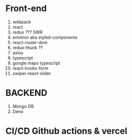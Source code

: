 # Front-end
1. webpack
2. react
3. redux ??? SWR
4. emotion aka styled-components
5. react-router-dom 
6. redux-thunk ??
7. axios
8. typescript
9. google maps typescript
10. react-hooks-form
11. swiper-react-slider

# BACKEND 
1. Mongo DB
2. Deno

# CI/CD Github actions & vercel




